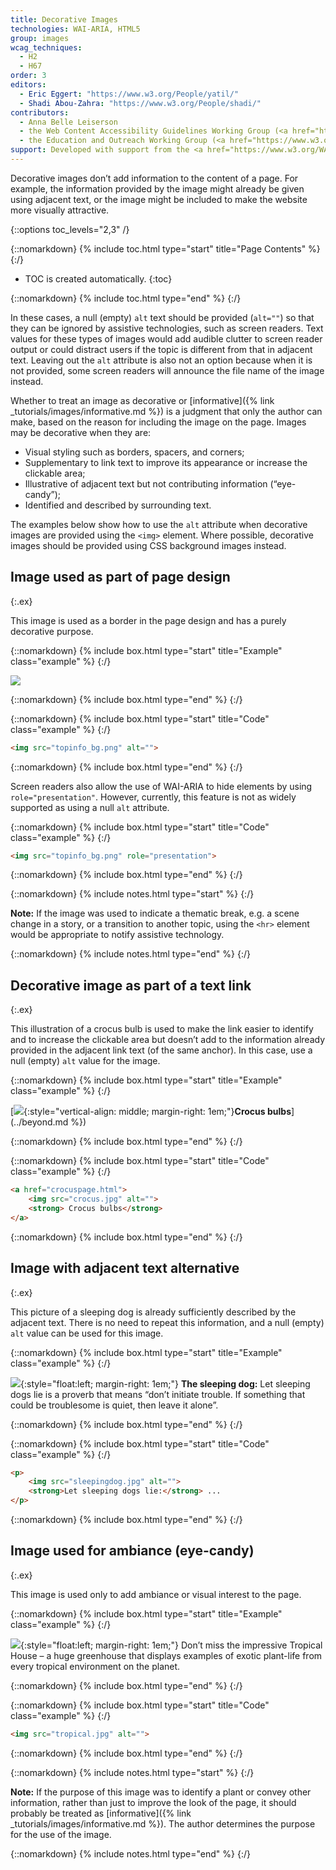 ```yaml
---
title: Decorative Images
technologies: WAI-ARIA, HTML5
group: images
wcag_techniques:
  - H2
  - H67
order: 3
editors:
  - Eric Eggert: "https://www.w3.org/People/yatil/"
  - Shadi Abou-Zahra: "https://www.w3.org/People/shadi/"
contributors:
  - Anna Belle Leiserson
  - the Web Content Accessibility Guidelines Working Group (<a href="https://www.w3.org/WAI/GL/">WCAG WG</a>)
  - the Education and Outreach Working Group (<a href="https://www.w3.org/WAI/EO/">EOWG</a>)
support: Developed with support from the <a href="https://www.w3.org/WAI/ACT/">WAI-ACT project</a>, co-funded by the <strong>European Commission <abbr title="Information Society Technologies">IST</abbr> Programme</strong>.
---
```


Decorative images don’t add information to the content of a page. For example, the information provided by the image might already be given using adjacent text, or the image might be included to make the website more visually attractive.

{::options toc_levels="2,3" /}

{::nomarkdown}
{% include toc.html type="start" title="Page Contents" %}
{:/}

-   TOC is created automatically.
{:toc}

{::nomarkdown}
{% include toc.html type="end" %}
{:/}

In these cases, a null (empty) `alt` text should be provided (`alt=""`) so that they can be ignored by assistive technologies, such as screen readers. Text values for these types of images would add audible clutter to screen reader output or could distract users if the topic is different from that in adjacent text. Leaving out the `alt` attribute is also not an option because when it is not provided, some screen readers will announce the file name of the image instead.

Whether to treat an image as decorative or [informative]({% link _tutorials/images/informative.md %}) is a judgment that only the author can make, based on the reason for including the image on the page. Images may be decorative when they are:

-   Visual styling such as borders, spacers, and corners;
-   Supplementary to link text to improve its appearance or increase the clickable area;
-   Illustrative of adjacent text but not contributing information (“eye-candy”);
-   Identified and described by surrounding text.

The examples below show how to use the `alt` attribute when decorative images are provided using the `<img>` element. Where possible, decorative images should be provided using CSS background images instead.

## Image used as part of page design
{:.ex}

This image is used as a border in the page design and has a purely
decorative purpose.

{::nomarkdown}
{% include box.html type="start" title="Example" class="example" %}
{:/}

![](../../img/topinfo_bg.png)

{::nomarkdown}
{% include box.html type="end" %}
{:/}

{::nomarkdown}
{% include box.html type="start" title="Code" class="example" %}
{:/}

~~~ html
<img src="topinfo_bg.png" alt="">
~~~

{::nomarkdown}
{% include box.html type="end" %}
{:/}

Screen readers also allow the use of WAI-ARIA to hide elements by using `role="presentation"`. However, currently, this feature is not as widely supported as using a null `alt` attribute.

{::nomarkdown}
{% include box.html type="start" title="Code" class="example" %}
{:/}

~~~ html
<img src="topinfo_bg.png" role="presentation">
~~~

{::nomarkdown}
{% include box.html type="end" %}
{:/}

{::nomarkdown}
{% include notes.html type="start" %}
{:/}

**Note:** If the image was used to indicate a thematic break, e.g. a scene change in a story, or a transition to another topic, using the `<hr>` element would be appropriate to notify assistive technology.

{::nomarkdown}
{% include notes.html type="end" %}
{:/}

## Decorative image as part of a text link
{:.ex}

This illustration of a crocus bulb is used to make the link easier to identify and to increase the clickable area but doesn’t add to the information already provided in the adjacent link text (of the same anchor). In this case, use a null (empty) `alt` value for the image.

{::nomarkdown}
{% include box.html type="start" title="Example" class="example" %}
{:/}

[![](../../img/crocus.jpg){:style="vertical-align: middle; margin-right: 1em;"}**Crocus bulbs**](../beyond.md %})

{::nomarkdown}
{% include box.html type="end" %}
{:/}

{::nomarkdown}
{% include box.html type="start" title="Code" class="example" %}
{:/}

~~~ html
<a href="crocuspage.html">
	<img src="crocus.jpg" alt="">
	<strong> Crocus bulbs</strong>
</a>
~~~

{::nomarkdown}
{% include box.html type="end" %}
{:/}

## Image with adjacent text alternative
{:.ex}

This picture of a sleeping dog is already sufficiently described by the adjacent text. There is no need to repeat this information, and a null (empty) `alt` value can be used for this image.

{::nomarkdown}
{% include box.html type="start" title="Example" class="example" %}
{:/}

![](../../img/sleeping.jpg){:style="float:left; margin-right: 1em;"} **The sleeping dog:** Let sleeping dogs lie is a proverb that means “don’t initiate trouble. If something that could be troublesome is quiet, then leave it alone”.

{::nomarkdown}
{% include box.html type="end" %}
{:/}

{::nomarkdown}
{% include box.html type="start" title="Code" class="example" %}
{:/}

~~~ html
<p>
	<img src="sleepingdog.jpg" alt="">
	<strong>Let sleeping dogs lie:</strong> ...
</p>
~~~

{::nomarkdown}
{% include box.html type="end" %}
{:/}

## Image used for ambiance (eye-candy)
{:.ex}

This image is used only to add ambiance or visual interest to the page.

{::nomarkdown}
{% include box.html type="start" title="Example" class="example" %}
{:/}

![](../../img/kew.jpg){:style="float:left; margin-right: 1em;"} Don’t miss the impressive Tropical House – a huge greenhouse that displays examples of exotic plant-life from every tropical environment on the planet.

{::nomarkdown}
{% include box.html type="end" %}
{:/}

{::nomarkdown}
{% include box.html type="start" title="Code" class="example" %}
{:/}

~~~ html
<img src="tropical.jpg" alt="">
~~~

{::nomarkdown}
{% include box.html type="end" %}
{:/}

{::nomarkdown}
{% include notes.html type="start" %}
{:/}

**Note:** If the purpose of this image was to identify a plant or convey other information, rather than just to improve the look of the page, it should probably be treated as [informative]({% link _tutorials/images/informative.md %}). The author determines the purpose for the use of the image.

{::nomarkdown}
{% include notes.html type="end" %}
{:/}
